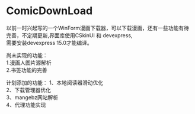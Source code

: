# ComicDownLoad
以前一时兴起写的一个WinForm漫画下载器，可以下载漫画，还有一些功能有待完善，不定期更新,界面库使用CSkinUI 和 devexpress,<br>
需要安装devexpress 15.0才能编译。<br>

尚未实现的功能：<br>
1.漫画人图片源解析<br>
2.书签功能的完善<br>

计划添加的功能：
1、本地阅读器滑动优化<br>
2、下载管理器优化<br>
3、mangebz网站解析<br>
4、代理功能实现<br>
